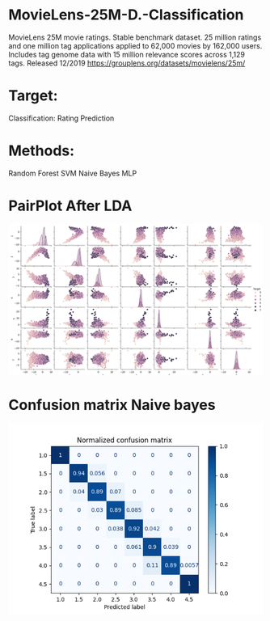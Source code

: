 # MovieLens-25M-D.-Classification

MovieLens 25M movie ratings. Stable benchmark dataset. 25 million ratings and one million tag applications applied to 62,000 movies by 162,000 users. Includes tag genome data with 15 million relevance scores across 1,129 tags. Released 12/2019
https://grouplens.org/datasets/movielens/25m/

# Target:
Classification: Rating Prediction

# Methods:
Random Forest
SVM
Naive Bayes
MLP

# PairPlot After LDA
![alt text](https://github.com/DamienCg/MovieLens-25M-D.-Classification-/blob/main/Figure_1.png?raw=true)

# Confusion matrix Naive bayes
![alt text](https://github.com/DamienCg/MovieLens-25M-D.-Classification-/blob/main/nb2.png?raw=true)


